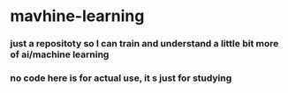 # mavhine-learning

### just a repositoty so I can train and understand a little bit more of ai/machine learning

### no code here is for actual use, it s just for studying
